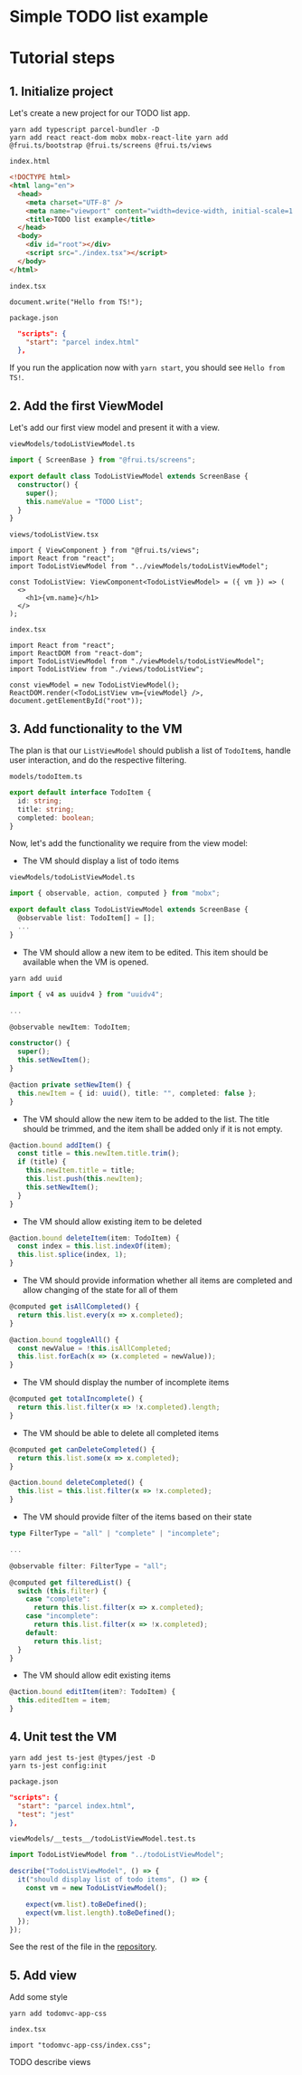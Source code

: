 # Simple TODO list example

# Tutorial steps

## 1. Initialize project

Let's create a new project for our TODO list app.

```
yarn add typescript parcel-bundler -D
yarn add react react-dom mobx mobx-react-lite yarn add @frui.ts/bootstrap @frui.ts/screens @frui.ts/views
```

`index.html`
```html
<!DOCTYPE html>
<html lang="en">
  <head>
    <meta charset="UTF-8" />
    <meta name="viewport" content="width=device-width, initial-scale=1.0" />
    <title>TODO list example</title>
  </head>
  <body>
    <div id="root"></div>
    <script src="./index.tsx"></script>
  </body>
</html>
```

`index.tsx`
```tsx
document.write("Hello from TS!");
```

`package.json`
```json
  "scripts": {
    "start": "parcel index.html"
  },
```

If you run the application now with `yarn start`, you should see `Hello from TS!`.

## 2. Add the first ViewModel

Let's add our first view model and present it with a view.

`viewModels/todoListViewModel.ts`
```ts
import { ScreenBase } from "@frui.ts/screens";

export default class TodoListViewModel extends ScreenBase {
  constructor() {
    super();
    this.nameValue = "TODO List";
  }
}
```

`views/todoListView.tsx`
```tsx
import { ViewComponent } from "@frui.ts/views";
import React from "react";
import TodoListViewModel from "../viewModels/todoListViewModel";

const TodoListView: ViewComponent<TodoListViewModel> = ({ vm }) => (
  <>
    <h1>{vm.name}</h1>
  </>
);
```

`index.tsx`
```tsx
import React from "react";
import ReactDOM from "react-dom";
import TodoListViewModel from "./viewModels/todoListViewModel";
import TodoListView from "./views/todoListView";

const viewModel = new TodoListViewModel();
ReactDOM.render(<TodoListView vm={viewModel} />, document.getElementById("root"));
```

## 3. Add functionality to the VM

The plan is that our `ListViewModel` should publish a list of `TodoItem`s, handle user interaction, and do the respective filtering.

`models/todoItem.ts`
```ts
export default interface TodoItem {
  id: string;
  title: string;
  completed: boolean;
}
```

Now, let's add the functionality we require from the view model:

- The VM should display a list of todo items

`viewModels/todoListViewModel.ts`
```ts
import { observable, action, computed } from "mobx";

export default class TodoListViewModel extends ScreenBase {
  @observable list: TodoItem[] = [];
  ...
}
```

- The VM should allow a new item to be edited. This item should be available when the VM is opened.

```
yarn add uuid
```

```ts
import { v4 as uuidv4 } from "uuidv4";

...

@observable newItem: TodoItem;

constructor() {
  super();
  this.setNewItem();
}

@action private setNewItem() {
  this.newItem = { id: uuid(), title: "", completed: false };
}
```

- The VM should allow the new item to be added to the list. The title should be trimmed, and the item shall be added only if it is not empty.

```ts
@action.bound addItem() {
  const title = this.newItem.title.trim();
  if (title) {
    this.newItem.title = title;
    this.list.push(this.newItem);
    this.setNewItem();
  }
}
```

- The VM should allow existing item to be deleted

```ts
@action.bound deleteItem(item: TodoItem) {
  const index = this.list.indexOf(item);
  this.list.splice(index, 1);
}
```

- The VM should provide information whether all items are completed and allow changing of the state for all of them

```ts
@computed get isAllCompleted() {
  return this.list.every(x => x.completed);
}

@action.bound toggleAll() {
  const newValue = !this.isAllCompleted;
  this.list.forEach(x => (x.completed = newValue));
}
```

- The VM should display the number of incomplete items

```ts
@computed get totalIncomplete() {
  return this.list.filter(x => !x.completed).length;
}
```

- The VM should be able to delete all completed items

```ts
@computed get canDeleteCompleted() {
  return this.list.some(x => x.completed);
}

@action.bound deleteCompleted() {
  this.list = this.list.filter(x => !x.completed);
}
```

- The VM should provide filter of the items based on their state

```ts
type FilterType = "all" | "complete" | "incomplete";

...

@observable filter: FilterType = "all";

@computed get filteredList() {
  switch (this.filter) {
    case "complete":
      return this.list.filter(x => x.completed);
    case "incomplete":
      return this.list.filter(x => !x.completed);
    default:
      return this.list;
  }
}
```

- The VM should allow edit existing items

```ts
@action.bound editItem(item?: TodoItem) {
  this.editedItem = item;
}
```

## 4. Unit test the VM

```
yarn add jest ts-jest @types/jest -D
yarn ts-jest config:init
```

`package.json`
```json
"scripts": {
  "start": "parcel index.html",
  "test": "jest"
},
```

`viewModels/__tests__/todoListViewModel.test.ts`
```ts
import TodoListViewModel from "../todoListViewModel";

describe("TodoListViewModel", () => {
  it("should display list of todo items", () => {
    const vm = new TodoListViewModel();

    expect(vm.list).toBeDefined();
    expect(vm.list.length).toBeDefined();
  });
});
```
See the rest of the file in the [repository](viewModels/__tests__/todoListViewModel.test.ts).

## 5. Add view

Add some style

```
yarn add todomvc-app-css
```

`index.tsx`
```tsx
import "todomvc-app-css/index.css";
```

TODO describe views
